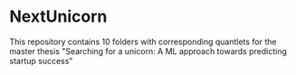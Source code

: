 # NextUnicorn
This repository contains 10 folders with corresponding quantlets for the master thesis "Searching for a unicorn: A ML approach towards predicting startup success"
